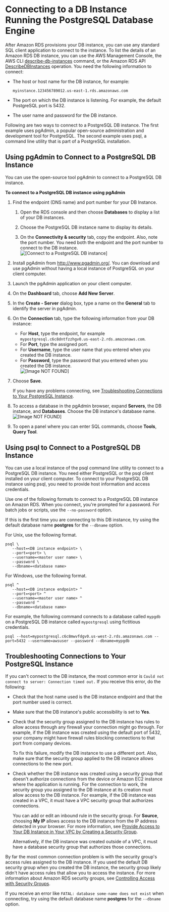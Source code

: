 # Connecting to a DB Instance Running the PostgreSQL Database Engine<a name="USER_ConnectToPostgreSQLInstance"></a>

After Amazon RDS provisions your DB instance, you can use any standard SQL client application to connect to the instance\. To list the details of an Amazon RDS DB instance, you can use the AWS Management Console, the AWS CLI [describe\-db\-instances](https://docs.aws.amazon.com/cli/latest/reference/rds/describe-db-instances.html) command, or the Amazon RDS API [DescribeDBInstances](https://docs.aws.amazon.com/AmazonRDS/latest/APIReference/API_DescribeDBInstances.html) operation\. You need the following information to connect:
+ The host or host name for the DB instance, for example: 

  ```
  myinstance.123456789012.us-east-1.rds.amazonaws.com
  ```
+ The port on which the DB instance is listening\. For example, the default PostgreSQL port is 5432\. 
+ The user name and password for the DB instance\.

Following are two ways to connect to a PostgreSQL DB instance\. The first example uses pgAdmin, a popular open\-source administration and development tool for PostgreSQL\. The second example uses psql, a command line utility that is part of a PostgreSQL installation\. 

## Using pgAdmin to Connect to a PostgreSQL DB Instance<a name="USER_ConnectToPostgreSQLInstance.pgAdmin"></a>

You can use the open\-source tool pgAdmin to connect to a PostgreSQL DB instance\. 

**To connect to a PostgreSQL DB instance using pgAdmin**

1. Find the endpoint \(DNS name\) and port number for your DB Instance\. 

   1. Open the RDS console and then choose **Databases** to display a list of your DB instances\. 

   1. Choose the PostgreSQL DB instance name to display its details\. 

   1. On the **Connectivity & security** tab, copy the endpoint\. Also, note the port number\. You need both the endpoint and the port number to connect to the DB instance\.   
![\[Connect to a PostgreSQL DB instance\]](http://docs.aws.amazon.com/AmazonRDS/latest/UserGuide/images/PostgreSQL-endpoint.png)

1. Install pgAdmin from [http://www\.pgadmin\.org/](http://www.pgadmin.org/)\. You can download and use pgAdmin without having a local instance of PostgreSQL on your client computer\.

1. Launch the pgAdmin application on your client computer\. 

1. On the **Dashboard** tab, choose **Add New Server**\.

1. In the **Create \- Server** dialog box, type a name on the **General** tab to identify the server in pgAdmin\.

1. On the **Connection** tab, type the following information from your DB instance:
   + For **Host**, type the endpoint, for example `mypostgresql.c6c8dntfzzhgv0.us-east-2.rds.amazonaws.com`\.
   + For **Port**, type the assigned port\. 
   + For **Username**, type the user name that you entered when you created the DB instance\.
   + For **Password**, type the password that you entered when you created the DB instance\.  
![\[Image NOT FOUND\]](http://docs.aws.amazon.com/AmazonRDS/latest/UserGuide/images/Postgres-Connect01.png)

1. Choose **Save**\. 

   If you have any problems connecting, see [Troubleshooting Connections to Your PostgreSQL Instance](#USER_ConnectToPostgreSQLInstance.Troubleshooting)\. 

1. To access a database in the pgAdmin browser, expand **Servers**, the DB instance, and **Databases**\. Choose the DB instance's database name\.  
![\[Image NOT FOUND\]](http://docs.aws.amazon.com/AmazonRDS/latest/UserGuide/images/Postgres-Connect02.png)

1. To open a panel where you can enter SQL commands, choose **Tools**, **Query Tool**\. 

## Using psql to Connect to a PostgreSQL DB Instance<a name="USER_ConnectToPostgreSQLInstance.psql"></a>

You can use a local instance of the psql command line utility to connect to a PostgreSQL DB instance\. You need either PostgreSQL or the psql client installed on your client computer\. To connect to your PostgreSQL DB instance using psql, you need to provide host information and access credentials\.

Use one of the following formats to connect to a PostgreSQL DB instance on Amazon RDS\. When you connect, you're prompted for a password\. For batch jobs or scripts, use the `--no-password` option\.

If this is the first time you are connecting to this DB instance, try using the default database name **postgres** for the `--dbname` option\. 

For Unix, use the following format\.

```
psql \
   --host=<DB instance endpoint> \
   --port=<port> \
   --username=<master user name> \
   --password \
   --dbname=<database name>
```

For Windows, use the following format\.

```
psql ^
   --host=<DB instance endpoint> ^
   --port=<port> ^
   --username=<master user name> ^
   --password ^
   --dbname=<database name>
```

For example, the following command connects to a database called `mypgdb` on a PostgreSQL DB instance called `mypostgresql` using fictitious credentials\. 

```
psql --host=mypostgresql.c6c8mwvfdgv0.us-west-2.rds.amazonaws.com --port=5432 --username=awsuser --password --dbname=mypgdb 
```

## Troubleshooting Connections to Your PostgreSQL Instance<a name="USER_ConnectToPostgreSQLInstance.Troubleshooting"></a>

If you can't connect to the DB instance, the most common error is `Could not connect to server: Connection timed out.` If you receive this error, do the following:
+ Check that the host name used is the DB instance endpoint and that the port number used is correct\.
+ Make sure that the DB instance's public accessibility is set to **Yes**\.
+ Check that the security group assigned to the DB instance has rules to allow access through any firewall your connection might go through\. For example, if the DB instance was created using the default port of 5432, your company might have firewall rules blocking connections to that port from company devices\.

  To fix this failure, modify the DB instance to use a different port\. Also, make sure that the security group applied to the DB instance allows connections to the new port\.
+ Check whether the DB instance was created using a security group that doesn't authorize connections from the device or Amazon EC2 instance where the application is running\. For the connection to work, the security group you assigned to the DB instance at its creation must allow access to the DB instance\. For example, if the DB instance was created in a VPC, it must have a VPC security group that authorizes connections\.

  You can add or edit an inbound rule in the security group\. For **Source**, choosing **My IP** allows access to the DB instance from the IP address detected in your browser\. For more information, see [Provide Access to Your DB Instance in Your VPC by Creating a Security Group](CHAP_SettingUp.md#CHAP_SettingUp.SecurityGroup)\.

  Alternatively, if the DB instance was created outside of a VPC, it must have a database security group that authorizes those connections\.

By far the most common connection problem is with the security group's access rules assigned to the DB instance\. If you used the default DB security group when you created the DB instance, the security group likely didn't have access rules that allow you to access the instance\. For more information about Amazon RDS security groups, see [Controlling Access with Security Groups](Overview.RDSSecurityGroups.md)\.

If you receive an error like `FATAL: database some-name does not exist` when connecting, try using the default database name **postgres** for the `--dbname` option\. 